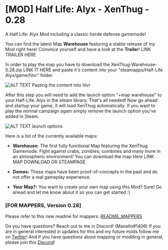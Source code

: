# [MOD] Half Life: Alyx - XenThug - 0.28
A Half Life: Alyx Mod including a classic horde defense gamemode!

You can find the latest Map **Warehouse** featuring a stable release of my Mod right here! Convince yourself and have a look at the **Trailer**! LINK TRAILER HERE

In order to play the map you have to download the XenThug-Warehouse-0.28.zip LINK IT HERE and paste it's content into your "steamapps/Half-Life Alyx/game/hlvr" folder. 

![ALT TEXT Pasting the content into hlvr](http://cvreleague.eu/wp-content/uploads/2020/04/HowToInstall.png)

After this step you will need to add the launch option "+map warehouse" to your Half-Life: Alyx in the steam library. That's all needed! Now go ahead and startup your game, it will load XenThug automatically.
If you want to play the normal campaign again simply remove the launch option you've added in Steam.

![ALT TEXT launch options](http://cvreleague.eu/wp-content/uploads/2020/04/HowToParam.png)

Here is a list of the currently available maps:

- **Warehouse:** The first fully functional Map featuring the XenThug Gamemode. Fight against crabs, zombies, combines and many more in an atmospheric environment! You can download the map Here LINK MAP DOWNLOAD OR STEAMPAGE.

- **Demos:** These maps have been proof-of-concepts in the past and do not offer a real gameplay experience.

- **Your Map?:** You want to create your own map using this Mod? Sure! Go ahead and let me know about it so you can get started :)

### [FOR MAPPERS, Version 0.28]
Please refer to this new readme for mappers: [README_MAPPERS](https://github.com/Manello/hla_mod_XenThug/blob/master/README_MAPPERS.md)

Do you have questions? Reach out to me in Discord! (Manello#1406)
If you are in general interested in updates for this and my future mods follow me on [Twitter](https://twitter.com/manellomb/)!
And if you have questions about mapping or modding in general, please join this [Discord](https://discord.gg/Yt86zaG)!
